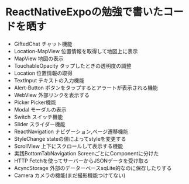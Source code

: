# ReactNativeExpoの勉強で書いたコードを晒す
* GiftedChat    チャット機能
* Location-MapView  位置情報を取得して地図上に表示
* MapView   地図の表示
* TouchableOpacity  タップしたときの透明度の調整
* Location  位置情報の取得
* TextInput テキストの入力機能
* Alert-Button  ボタンをタップするとアラートが表示される機能
* WebView   外部リンクを表示する
* Picker    Picker機能
* Modal     モーダルの表示
* Switch    スイッチ機能
* Slider    スライダー機能
* ReactNavigation   ナビゲーション,ページ遷移機能
* StyleChange   stateの値によってstyleを変更する
* ScrollView    上下にスクロールして表示する機能
* 実践BottomTabNavigation   ScreenごとにComponentに分けた
* HTTP      Fetchを使ってサーバーからJSONデータを受け取る
* AcyncStorage      外部のデーターベースsqLite的なのに保存したりする
* Camera        カメラの機能(まだ撮影機能つけてない)